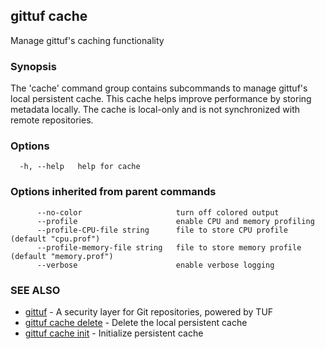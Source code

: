 ## gittuf cache

Manage gittuf's caching functionality

### Synopsis

The 'cache' command group contains subcommands to manage gittuf's local persistent cache. This cache helps improve performance by storing metadata locally. The cache is local-only and is not synchronized with remote repositories.

### Options

```
  -h, --help   help for cache
```

### Options inherited from parent commands

```
      --no-color                     turn off colored output
      --profile                      enable CPU and memory profiling
      --profile-CPU-file string      file to store CPU profile (default "cpu.prof")
      --profile-memory-file string   file to store memory profile (default "memory.prof")
      --verbose                      enable verbose logging
```

### SEE ALSO

* [gittuf](gittuf.md)	 - A security layer for Git repositories, powered by TUF
* [gittuf cache delete](gittuf_cache_delete.md)	 - Delete the local persistent cache
* [gittuf cache init](gittuf_cache_init.md)	 - Initialize persistent cache

